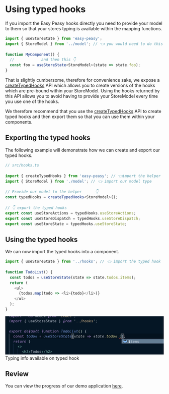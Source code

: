 # Using typed hooks

If you import the Easy Peasy hooks directly you need to provide your model to them so that your stores typing is available within the mapping functions.

```typescript
import { useStoreState } from 'easy-peasy';
import { StoreModel } from '../model'; // 👈 you would need to do this

function MyComponent() {
  //            and then this 👇
  const foo = useStoreState<StoreModel>(state => state.foo);
}
```

That is slightly cumbersome, therefore for convenience sake, we expose a [createTypedHooks](/docs/typescript-api/create-typed-hooks.html) API which allows you to create versions of the hooks which are pre-bound within your StoreModel. Using the hooks returned by this API allows you to avoid having to provide your StoreModel every time you use one of the hooks.

We therefore recommend that you use the [createTypedHooks](/docs/typescript-api/create-typed-hooks.html) API to create typed hooks and then export them so that you can use them within your components.

## Exporting the typed hooks

The following example will demonstrate how we can create and export our typed hooks.

```typescript
// src/hooks.ts

import { createTypedHooks } from 'easy-peasy'; // 👈import the helper
import { StoreModel } from './model'; // 👈 import our model type

// Provide our model to the helper      👇
const typedHooks = createTypedHooks<StoreModel>();

// 👇 export the typed hooks
export const useStoreActions = typedHooks.useStoreActions;
export const useStoreDispatch = typedHooks.useStoreDispatch;
export const useStoreState = typedHooks.useStoreState;
```

## Using the typed hooks

We can now import the typed hooks into a component.

```typescript
import { useStoreState } from '../hooks'; // 👈 import the typed hook

function TodoList() {
  const todos = useStoreState(state => state.todos.items);
  return (
    <ul>
      {todos.map(todo => <li>{todo}</li>)}
    </ul>
  );
}
```

<div class="screenshot">
  <img src="../../assets/typescript-tutorial/typed-hooks.png" />
  <span class="caption">Typing info available on typed hook</span>
</div>

## Review

You can view the progress of our demo application [here](https://codesandbox.io/s/easy-peasytypescript-tutorialtyped-hooks-mzkp8).
